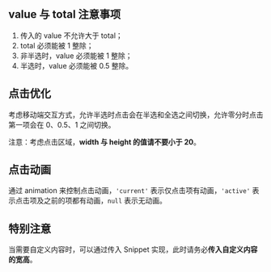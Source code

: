 ## value 与 total 注意事项

1. 传入的 value 不允许大于 total；
2. total 必须能被 1 整除；
3. 非半选时，value 必须能被 1 整除；
4. 半选时，value 必须能被 0.5 整除。

## 点击优化

考虑移动端交互方式，允许半选时点击会在半选和全选之间切换，允许零分时点击第一项会在 0、0.5、1 之间切换。

注意：考虑点击区域，**width 与 height 的值请不要小于 20**。

## 点击动画

通过 animation 来控制点击动画，`'current'` 表示仅点击项有动画，`'active'` 表示点击项及之前的项都有动画，`null` 表示无动画。

## 特别注意

当需要自定义内容时，可以通过传入 Snippet 实现，此时请务必**传入自定义内容的宽高**。
